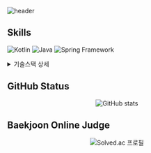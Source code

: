 ![header](https://capsule-render.vercel.app/api?type=transparent&text=Gyeoul&section=header&color=auto)

## Skills

![Kotlin](https://img.shields.io/badge/Kotlin-7F52FF?logo=kotlin&logoColor=white&style=for-the-badge)
![Java](https://img.shields.io/badge/Java-437291?logo=openjdk&logoColor=white&style=for-the-badge)
![Spring Framework](https://img.shields.io/badge/Spring_Framework-6DB33F?logo=spring&logoColor=white&style=for-the-badge)

<details>
<summary>기술스택 상세</summary>

### Major
![Gradle](https://img.shields.io/badge/Gradle-02303A?logo=gradle&logoColor=white&style=for-the-badge)
![Maven](https://img.shields.io/badge/Maven-C71A36?logo=apachemaven&logoColor=white&style=for-the-badge)

![Spring Boot](https://img.shields.io/badge/Spring_Boot-6DB33F?logo=springboot&logoColor=white&style=for-the-badge)
![JPA Hibernate](https://img.shields.io/badge/JPA_Hibernate-59666C?logo=hibernate&logoColor=white&style=for-the-badge)

![Puppeteer](https://img.shields.io/badge/Puppeteer-40B5A4?logo=puppeteer&logoColor=white&style=for-the-badge)
![Selenium](https://img.shields.io/badge/Selenium-21B352?logo=selenium&logoColor=white&style=for-the-badge)
![swagger](https://img.shields.io/badge/swagger-85EA2D?logo=swagger&logoColor=black&style=for-the-badge)
![JWT](https://img.shields.io/badge/JWT-000000?logo=jsonwebtokens&logoColor=white&style=for-the-badge)

![Oracle](https://img.shields.io/badge/Oracle-F80000?logo=oracle&logoColor=white&style=for-the-badge)
![MySQL](https://img.shields.io/badge/MySQL-4479A1?logo=mysql&logoColor=white&style=for-the-badge)
![mariadb](https://img.shields.io/badge/mariadb-003545?logo=mariadb&logoColor=white&style=for-the-badge)
![postgresql](https://img.shields.io/badge/postgresql-4169E1?logo=postgresql&logoColor=white&style=for-the-badge)
![mongodb](https://img.shields.io/badge/mongodb-47A248?logo=mongodb&logoColor=white&style=for-the-badge)

![Linux](https://img.shields.io/badge/linux-FCC624?logo=linux&logoColor=white&style=for-the-badge)
![Debian](https://img.shields.io/badge/Debian_Based-A81D33?logo=debian&logoColor=white&style=flat-square)
![Ubuntu](https://img.shields.io/badge/Ubuntu_Based-E95420?logo=ubuntu&logoColor=white&style=flat-square)
![redhat](https://img.shields.io/badge/RHEL_Based-EE0000?logo=redhat&logoColor=white&style=flat-square)
![opensuse](https://img.shields.io/badge/SuSE_Based-73BA25?logo=opensuse&logoColor=white&style=flat-square)
![freebsd](https://img.shields.io/badge/BSD_Based-AB2B28?logo=freebsd&logoColor=white&style=flat-square)

![Amazon AWS](https://img.shields.io/badge/AWS-232F3E?logo=amazonaws&logoColor=white&style=for-the-badge)
![amazonec2](https://img.shields.io/badge/EC2-FF9900?logo=amazonec2&logoColor=white&style=flat-square)
![awslambda](https://img.shields.io/badge/Labmda-FF9900?logo=awslambda&logoColor=white&style=flat-square)
![amazons3](https://img.shields.io/badge/S3-569A31?logo=amazons3&logoColor=white&style=flat-square)
![amazonrds](https://img.shields.io/badge/RDS-527FFF?logo=amazonrds&logoColor=white&style=flat-square)
![amazonroute53](https://img.shields.io/badge/Route53-8C4FFF?logo=amazonroute53&logoColor=white&style=flat-square)
![amazonsqs](https://img.shields.io/badge/SQS-FF4F8B?logo=amazonsqs&logoColor=white&style=flat-square)

![nginx](https://img.shields.io/badge/nginx-009639?logo=nginx&logoColor=white&style=flat-square)
![Apache](https://img.shields.io/badge/Apache-D22128?logo=Apache&logoColor=white&style=flat-square)
![caddy](https://img.shields.io/badge/caddy-1F88C0?logo=caddy&logoColor=white&style=flat-square)
![cloudflare](https://img.shields.io/badge/cloudflare-F38020?logo=cloudflare&logoColor=white&style=flat-square)

![HTML](https://img.shields.io/badge/HTML-E34F26?logo=html5&logoColor=white&style=flat-square)
![CSS](https://img.shields.io/badge/CSS-1572B6?logo=css3&logoColor=white&style=flat-square)
![JavaScript](https://img.shields.io/badge/JavaScript-F7DF1E?logo=javascript&logoColor=black&style=flat-square)

![git](https://img.shields.io/badge/git-F05032?logo=git&logoColor=white&style=flat-square)
![github](https://img.shields.io/badge/github-181717?logo=github&logoColor=white&style=flat-square)
![slack](https://img.shields.io/badge/slack-4A154B?logo=slack&logoColor=white&style=flat-square)
![asana](https://img.shields.io/badge/asana-F06A6A?logo=asana&logoColor=white&style=flat-square)
![jirasoftware](https://img.shields.io/badge/Jira-0052CC?logo=jirasoftware&logoColor=white&style=flat-square)

### Minor

![jQuery](https://img.shields.io/badge/jQuery-0769AD?logo=jQuery&logoColor=white&style=flat-square)
![Sass](https://img.shields.io/badge/Sass-CC6699?logo=sass&logoColor=white&style=flat-square)
![TailwindCSS](https://img.shields.io/badge/TailwindCSS-06B6D4?logo=tailwindcss&logoColor=white&style=flat-square)
![Vue.js](https://img.shields.io/badge/Vue.js-4fc08d?logo=vuedotjs&logoColor=white&style=flat-square)
![React](https://img.shields.io/badge/React-61DAFB?logo=react&logoColor=black&style=flat-square)
![Express](https://img.shields.io/badge/Express-000000?logo=express&logoColor=white&style=flat-square)
![Leaflet](https://img.shields.io/badge/Leaflet-199900?logo=leaflet&logoColor=white&style=flat-square)

![Python](https://img.shields.io/badge/Python-3776AB?logo=python&logoColor=white&style=flat-square)
![Typescript](https://img.shields.io/badge/Typescript-3178C6?logo=typescript&logoColor=white&style=flat-square)
![Node.js](https://img.shields.io/badge/Node.js-339933?logo=nodedotjs&logoColor=white&style=flat-square)
![ShellScript](https://img.shields.io/badge/ShellScript-4EAA25?logo=gnubash&logoColor=white&style=flat-square)

![Docker](https://img.shields.io/badge/Docker-2496ED?logo=docker&logoColor=white&style=flat-square)
![ReactiveX](https://img.shields.io/badge/ReactiveX-B7178C?logo=reactivex&logoColor=white&style=flat-square)

![Swift](https://img.shields.io/badge/swift-F05138?logo=swift&logoColor=white&style=flat-square)
![iOS](https://img.shields.io/badge/iOS-000000?logo=ios&logoColor=white&style=flat-square)
![App Store](https://img.shields.io/badge/App_Store-0D96F6?logo=appstore&logoColor=white&style=flat-square)
![Realm](https://img.shields.io/badge/Realm-39477F?logo=realm&logoColor=white&style=flat-square)

![Ruby](https://img.shields.io/badge/Ruby-CC342D?logo=ruby&logoColor=white&style=flat-square)
![Ruby on Rails](https://img.shields.io/badge/Ruby_on_Rails-CC342D?logo=rubyonrails&logoColor=white&style=flat-square)
![PHP](https://img.shields.io/badge/PHP-777BB4?logo=php&logoColor=white&style=flat-square)
![Laravel](https://img.shields.io/badge/Laravel-FF2D20?logo=laravel&logoColor=white&style=flat-square)

</details>

## GitHub Status

<div align=center>

![GitHub stats](https://github-readme-stats.vercel.app/api?username=gyeoul&theme=transparent&hide_title=true&show_icons=true&rank_icon=github)
</div>

## Baekjoon Online Judge

<div align=center>

![Solved.ac 프로필](http://mazassumnida.wtf/api/generate_badge?boj=gyeoul)
</div>

<!--
**gyeoul/gyeoul** is a ✨ _special_ ✨ repository because its `README.md` (this file) appears on your GitHub profile.

Here are some ideas to get you started:

- 🔭 I’m currently working on ...
- 🌱 I’m currently learning ...
- 👯 I’m looking to collaborate on ...
- 🤔 I’m looking for help with ...
- 💬 Ask me about ...
- 📫 How to reach me: ...
- 😄 Pronouns: ...
- ⚡ Fun fact: ...
-->
